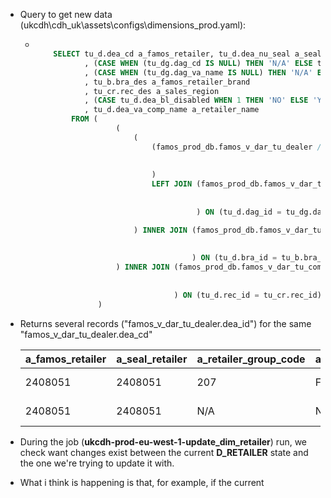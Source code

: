 



  * Query to get new data (ukcdh\cdh_uk\assets\configs\dimensions_prod.yaml):
    * ````sql

          SELECT tu_d.dea_cd a_famos_retailer, tu_d.dea_nu_seal a_seal_retailer
        		 , (CASE WHEN (tu_dg.dag_cd IS NULL) THEN 'N/A' ELSE tu_dg.dag_cd END) a_retailer_group_code
        		 , (CASE WHEN (tu_dg.dag_va_name IS NULL) THEN 'N/A' ELSE tu_dg.dag_va_name END) a_retailer_group_name
        		 , tu_b.bra_des a_famos_retailer_brand
        		 , tu_cr.rec_des a_sales_region
        		 , (CASE tu_d.dea_bl_disabled WHEN 1 THEN 'NO' ELSE 'YES' END) a_famos_enabled
        		 , tu_d.dea_va_comp_name a_retailer_name
         	  FROM (
         	  			(
         	  				(
         	  					(famos_prod_db.famos_v_dar_tu_dealer /*a*/ tu_d INNER JOIN ( SELECT max(ingesttimestamp) max_ingtmstp
         	  																				  FROM famos_prod_db.famos_v_dar_tu_dealer /*a*/
         	  																			  )  tu_d_max_tmstmp ON (tu_d.ingesttimestamp = tu_d_max_tmstmp.max_ingtmstp)
         	  					)
         	  					LEFT JOIN (famos_prod_db.famos_v_dar_tu_dealer_group /*b*/ tu_dg INNER JOIN ( SELECT max(ingesttimestamp) max_ingtmstp
         	  																								   FROM famos_prod_db.famos_v_dar_tu_dealer_group /*b*/
         	  																							   ) tu_dg_max_tmstmp ON (tu_dg.ingesttimestamp = tu_dg_max_tmstmp.max_ingtmstp)
         	  							  ) ON (tu_d.dag_id = tu_dg.dag_id)

         	  				) INNER JOIN (famos_prod_db.famos_v_dar_tu_brand /*c*/ tu_b INNER JOIN (SELECT max(ingesttimestamp) max_ingtmstp
         	  																						 FROM famos_prod_db.famos_v_dar_tu_brand /*c*/
         	  																					  ) tu_b_max_tmstmp ON (tu_b.ingesttimestamp = tu_b_max_tmstmp.max_ingtmstp)
         	  							 ) ON (tu_d.bra_id = tu_b.bra_id)
         	  			) INNER JOIN (famos_prod_db.famos_v_dar_tu_commercial_region /*d*/ tu_cr INNER JOIN (SELECT max(ingesttimestamp) max_ingtmstp
         	  																								  FROM famos_prod_db.famos_v_dar_tu_commercial_region /*d*/
         	  																							   ) tu_cr_max_tmstmp ON (tu_cr.ingesttimestamp = tu_cr_max_tmstmp.max_ingtmstp)
         	  						 ) ON (tu_d.rec_id = tu_cr.rec_id)
         	  	    )

      ````

  * Returns several records ("famos_v_dar_tu_dealer.dea_id") for the same "famos_v_dar_tu_dealer.dea_cd"    

      |a_famos_retailer|a_seal_retailer|a_retailer_group_code|a_retailer_group_name|a_famos_retailer_brand|a_sales_region|a_famos_enabled|a_retailer_name|
      |----------------|---------------|---------------------|---------------------|----------------------|--------------|---------------|---------------|
      |2408051|2408051|207|FG Barnes|Alphera|A6|NO|FG Barnes Guildford|
      |2408051|2408051|N/A|N/A|Alphera|Alphera 99|NO|FG Barnes Ltd - Terminated|

  * During the job (**ukcdh-prod-eu-west-1-update_dim_retailer**) run, we check want changes exist between the current **D_RETAILER** state and the one we're trying to update it with.

  * What i think is happening is that, for example, if the current    
